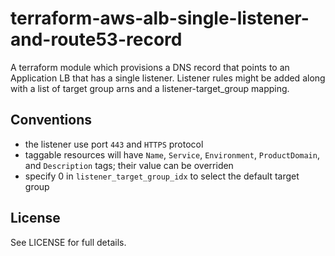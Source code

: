 # terraform-aws-alb-single-listener-and-route53-record
A terraform module which provisions a DNS record that points to an Application LB that has a single listener. Listener rules might be added along with a list of target group arns and a listener-target_group mapping.


## Conventions
- the listener use port `443` and `HTTPS` protocol
- taggable resources will have `Name`, `Service`, `Environment`, `ProductDomain`, and `Description` tags; their value can be overriden
- specify 0 in `listener_target_group_idx` to select the default target group

## License

See LICENSE for full details.
